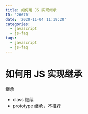 ```yaml
---
title: 如何用 JS 实现继承
ID: '26670'
date: '2020-11-04 11:19:20'
categories:
  - javascript
  - js-faq
tags:
  - javascript
  - js-faq
---
```


# 如何用 JS 实现继承

继承

- class 继续
- prototype 继承，不推荐
 
 
 
 
 
 
 
 
 
 
 
 
 
 
 
 
 
 
 
 
 
 
